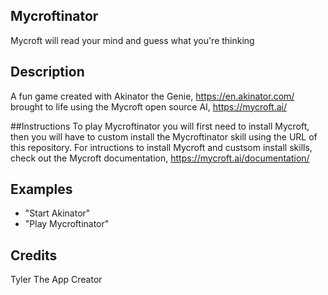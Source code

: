## Mycroftinator
Mycroft will read your mind and guess what you're thinking

## Description 
A fun game created with Akinator the Genie, https://en.akinator.com/
brought to life using the Mycroft open source AI, https://mycroft.ai/

##Instructions
To play Mycroftinator you will first need to install Mycroft, then you will have to custom install the Mycroftinator skill using the URL of this repository.
For intructions to install Mycroft and custsom install skills, check out the Mycroft documentation, https://mycroft.ai/documentation/

## Examples 
* "Start Akinator"
* "Play Mycroftinator"

## Credits 
Tyler The App Creator
